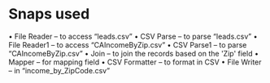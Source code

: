 # Snaps used
•	File Reader – to access “leads.csv”
•	CSV Parse – to parse  “leads.csv”
•	File Reader1 – to access “CAIncomeByZip.csv”
•	CSV Parse1 – to parse  “CAIncomeByZip.csv”
•	Join – to join the records based on the 'Zip' field
•	Mapper – for mapping field
•	CSV Formatter – to format in CSV
•	File Writer – in “income_by_ZipCode.csv”
